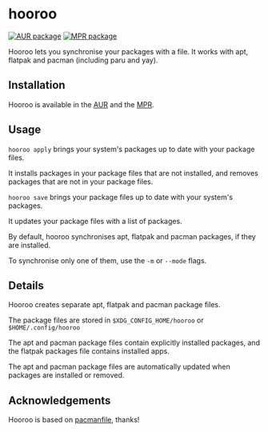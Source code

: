 # hooroo

[![AUR package](https://repology.org/badge/version-for-repo/aur/hooroo.svg)](https://aur.archlinux.org/packages/hooroo)
[![MPR package](https://repology.org/badge/version-for-repo/mpr/hooroo.svg)](https://mpr.makedeb.org/packages/hooroo)

Hooroo lets you synchronise your packages with a file.
It works with apt, flatpak and pacman (including paru and yay).

## Installation
Hooroo is available in the [AUR](https://aur.archlinux.org/packages/hooroo) and the [MPR](https://mpr.makedeb.org/packages/hooroo).

## Usage
`hooroo apply` brings your system's packages up to date with your package files.

It installs packages in your package files that are not installed, and removes packages that are not in your package files.

`hooroo save` brings your package files up to date with your system's packages.

It updates your package files with a list of packages.

By default, hooroo synchronises apt, flatpak and pacman packages, if they are installed.

To synchronise only one of them, use the `-m` or `--mode` flags.

## Details
Hooroo creates separate apt, flatpak and pacman package files.

The package files are stored in `$XDG_CONFIG_HOME/hooroo` or `$HOME/.config/hooroo`

The apt and pacman package files contain explicitly installed packages, and the flatpak packages file contains installed apps.

The apt and pacman package files are automatically updated when packages are installed or removed.

## Acknowledgements
Hooroo is based on [pacmanfile](https://github.com/cloudlena/pacmanfile), thanks!
